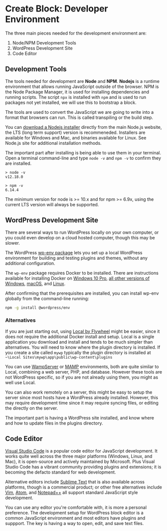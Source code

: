 
# Create Block: Developer Environment

The three main pieces needed for the development environment are:

1. Node/NPM Development Tools
2. WordPress Development Site
3. Code Editor

## Development Tools

The tools needed for development are **Node** and **NPM**. **Nodejs** is a runtime environment that allows running JavaScript outside of the browser. NPM is the Node Package Manager, it is used for installing dependencies and running scripts. The script `npx` is installed with `npm` and is used to run packages not yet installed, we will use this to bootstrap a block.

The tools are used to convert the JavaScript we are going to write into a format that browsers can run. This is called transpiling or the build step.

You can [download a Nodejs installer](https://nodejs.org/en/download/) directly from the main Node.js website, the LTS (long term support) version is recommeneded. Installers are available for Windows and Mac, and binaries available for Linux. See Node.js site for additional installation methods.

The important part after installing is being able to use them in your terminal. Open a terminal command-line and type `node -v` and `npm -v` to confirm they are installed.

```
> node -v
v12.18.0

> npm -v
6.14.4
```

The minimum version for node is >= 10.x and for npm >= 6.9x, using the current LTS version will always be supported.

## WordPress Development Site

There are several ways to run WordPress locally on your own computer, or you could even develop on a cloud hosted computer, though this may be slower.

The WordPress [wp-env package](https://www.npmjs.com/package/@wordpress/env) lets you set up a local WordPress environment for building and testing plugins and themes, without any additional configuration.

The `wp-env` package requires Docker to be installed. There are instructions available for installing Docker on [Windows 10 Pro](https://docs.docker.com/docker-for-windows/install/), [all other versions of Windows](https://docs.docker.com/toolbox/toolbox_install_windows/), [macOS](https://docs.docker.com/docker-for-mac/install/), and [Linux](https://docs.docker.com/v17.12/install/linux/docker-ce/ubuntu/#install-using-the-convenience-script).


After confirming that the prerequisites are installed, you can install wp-env globally from the command-line running:

```bash
npm -g install @wordpress/env
```

### Alternatives

If you are just starting out, using [Local by Flywheel](https://localbyflywheel.com/) might be easier, since it does not require the additional Docker install and setup. Local is a single application you download and install and tends to be much simpler than alternatives. You will need to know where the plugin directory is installed. If you create a site called `mywp` typically the plugin directory is installed at `~\Local Sites\mywp\app\public\wp-content\plugins`

You can use [WampServer](http://www.wampserver.com/en/) or
[MAMP](https://www.mamp.info/) environments, both are quite similar to
Local, combining a web server, PHP, and database. However these tools
are not WordPress specific, so if you are not already using them, you might as
well use Local.

You can also work remotely on a server, this might be easy to setup the server since most hosts have a WordPress already installed. However, this may require development time since it may require syncing files, or editing the directly on the server.

The important part is having a WordPress site installed, and know where and how to update files in the plugins directory.

## Code Editor

[Visual Studio Code](https://code.visualstudio.com/) is a popular code editor for JavaScript development. It works quite well across the three major platforms (Windows, Linux, and Mac), it is open-source and actively maintained by Microsoft. Plus Visual Studio Code has a vibrant community providing plugins and extensions; it is becoming the defacto standard for web development.

Alternative editors include [Sublime Text](https://www.sublimetext.com/) that is also available across platforms, though is a commercial product; or other free alternatives include [Vim](https://www.vim.org/), [Atom](https://atom.io/), and [Notepad++](https://notepad-plus-plus.org/) all support standard JavaScript style development.

You can use any editor you're comfortable with, it is more a personal preference. The development setup for WordPress block editor is a common JavaScript environment and most editors have plugins and suppport. The key is having a way to open, edit, and save text files.
